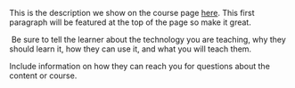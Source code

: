 This is the description we show on the course page [here](https://lab.github.com/alexlollololol/hihhihihihihi). This first paragraph will be featured at the top of the page so make it great.
​

​
Be sure to tell the learner about the technology you are teaching, why they should learn it, how they can use it, and what you will teach them.
​


Include information on how they can reach you for questions about the content or course. 